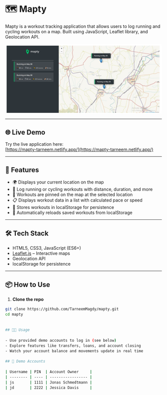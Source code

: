 # 🗺️ Mapty

Mapty is a workout tracking application that allows users to log running and cycling workouts on a map. Built using JavaScript, Leaflet library, and Geolocation API.

![Mapty Screenshot](./image.png)

---

## 🌐 Live Demo

Try the live application here:  
[https://mapty-tarneem.netlify.app/](https://mapty-tarneem.netlify.app/)

---

## 🚀 Features

- 🌍 Displays your current location on the map
- 🏃 Log running or cycling workouts with distance, duration, and more
- 📍 Workouts are pinned on the map at the selected location
- 📋 Displays workout data in a list with calculated pace or speed
- 💾 Stores workouts in localStorage for persistence
- 🔁 Automatically reloads saved workouts from localStorage

---

## 🛠️ Tech Stack

- HTML5, CSS3, JavaScript (ES6+)
- [Leaflet.js](https://leafletjs.com/) – Interactive maps
- Geolocation API
- localStorage for persistence

---

## 📦 How to Use

1. **Clone the repo**

```bash
git clone https://github.com/TarneemMagdy/mapty.git
cd mapty


## 🧑‍💻 Usage

- Use provided demo accounts to log in (see below)  
- Explore features like transfers, loans, and account closing  
- Watch your account balance and movements update in real time  

## 📝 Demo Accounts

| Username | PIN  | Account Owner     |
| -------- | ---- | ----------------- |
| js       | 1111 | Jonas Schmedtmann |
| jd       | 2222 | Jessica Davis     |